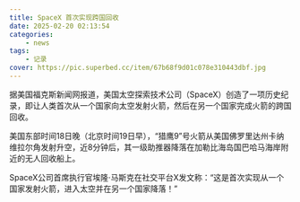 ```yaml
---
title: SpaceX 首次实现跨国回收
date: 2025-02-20 02:13:54
categories: 
    - news
tags: 
    - 记录
cover: https://pic.superbed.cc/item/67b68f9d01c078e310443dbf.jpg
---
```




据美国福克斯新闻网报道，美国太空探索技术公司（SpaceX）创造了一项历史纪录，即让人类首次从一个国家向太空发射火箭，然后在另一个国家完成火箭的跨国回收。
<!---more--->
美国东部时间18日晚（北京时间19日早），“猎鹰9”号火箭从美国佛罗里达州卡纳维拉尔角发射升空，近8分钟后，其一级助推器降落在加勒比海岛国巴哈马海岸附近的无人回收船上。

SpaceX公司首席执行官埃隆·马斯克在社交平台X发文称：“这是首次实现从一个国家发射火箭，进入太空并在另一个国家降落！”

